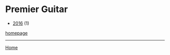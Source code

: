 # Premier Guitar

  * [2016](./premier-guitar-2016.md) (1)

[homepage](https://www.premierguitar.com/)

----

[Home](../index.md)
